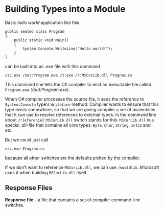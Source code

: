 # Building Types into a Module

Basic *hello world* application like this
```
public sealed class Program 
{
    public static void Main() 
    {
        System.Console.WriteLine("Hello world!");
    }
}
```
can be built into an .exe file with this command
```
csc.exe /out:Program.exe /t:exe /r:MSCorLib.dll Program.cs
```
This command line tells the C# compiler to emit an executable file called `Program.exe` *(/out:Program.exe)*.

When C# compiler processes the source file, it sees the reference to `System.Console` type's `WriteLine` method.
Compiler wants to ensure that this type exists somewhere, so that we are giving compiler a set of assemblies that it can use to resolve references to external types.
In the command line about `/r[eference]:MSCorLib.dll` switch stands for this. `MSCorLib.dll` is a special *.dll*-file that contains all core types: `Byte`, `Char`, `String`, `Int32` and etc.

But we could just call
```
csc.exe Program.cs
```
because all other switches are the defaults picked by the compiler. 

If we don't want to reference `MSCorLib.dll`, we can use `/nostdlib`. Microsoft uses it when building `MSCorLib.dll` itself.

## Response Files
**Response file** - a file that contains a set of compiler command-line switches.